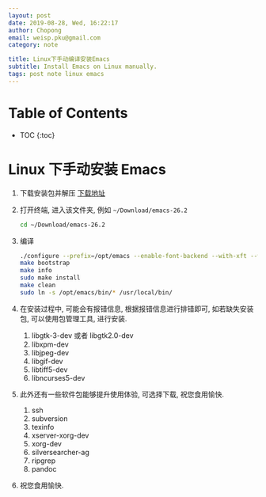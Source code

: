 ```yaml
---
layout: post
date: 2019-08-28, Wed, 16:22:17
author: Chopong
email: weisp.pku@gmail.com
category: note

title: Linux下手动编译安装Emacs
subtitle: Install Emacs on Linux manually.
tags: post note linux emacs
---
```


# Table of Contents #
* TOC
{:toc}


# Linux 下手动安装 Emacs #

1. 下载安装包并解压 [下载地址](http://www.gnu.org/software/emacs/)

2. 打开终端, 进入该文件夹, 例如 `~/Download/emacs-26.2`
	```bash
    cd ~/Download/emacs-26.2
	```

3. 编译

   ```bash
   ./configure --prefix=/opt/emacs --enable-font-backend --with-xft --with-freetype --with-x-toolkit=gtk
   make bootstrap
   make info
   sudo make install
   make clean
   sudo ln -s /opt/emacs/bin/* /usr/local/bin/
   ```

4. 在安装过程中, 可能会有报错信息, 根据报错信息进行排错即可, 如若缺失安装包, 可以使用包管理工具, 进行安装.
   1. libgtk-3-dev 或者 libgtk2.0-dev
   2. libxpm-dev 
   3. libjpeg-dev 
   4. libgif-dev 
   5. libtiff5-dev
   6. libncurses5-dev

5. 此外还有一些软件包能够提升使用体验, 可选择下载, 祝您食用愉快.

   1. ssh
   2. subversion
   3. texinfo
   4. xserver-xorg-dev 
   5. xorg-dev 
   6.  silversearcher-ag
   7. ripgrep
   8. pandoc
6. 祝您食用愉快.
